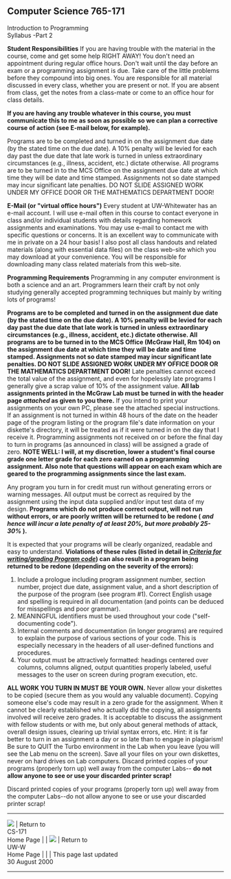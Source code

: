 ## Computer Science 765-171  
Introduction to Programming  
Syllabus -Part 2

**Student Responsibilities**      If you are having trouble with the material
in the course, come and get some help RIGHT AWAY! You don't need an
appointment during regular office hours. Don't wait until the day before an
exam or a programming assignment is due. Take care of the little problems
before they compound into big ones. You are responsible for all material
discussed in every class, whether you are present or not. If you are absent
from class, get the notes from a class-mate or come to an office hour for
class details.

**If you are having any trouble whatever in this course, you must communicate
this to me as soon as possible so we can plan a corrective course of action
(see E-mail below, for example).**

Programs are to be completed and turned in on the assignment due date (by the
stated time on the due date). A 10% penalty will be levied for each day past
the due date that late work is turned in unless extraordinary circumstances
(e.g., illness, accident, etc.) dictate otherwise. All programs are to be
turned in to the MCS Office on the assignment due date at which time they will
be date and time stamped. Assignments not so date stamped may incur
significant late penalties. DO NOT SLIDE ASSIGNED WORK UNDER MY OFFICE DOOR OR
THE MATHEMATICS DEPARTMENT DOOR!

**E-Mail (or "virtual office hours")**      Every student at UW-Whitewater has
an e-mail account. I will use e-mail often in this course to contact everyone
in class and/or individual students with details regarding homework
assignments and examinations. You may use e-mail to contact me with specific
questions or concerns. It is an excellent way to communicate with me in
private on a 24 hour basis! I also post all class handouts and related
materials (along with essential data files) on the class web-site which you
may download at your convenience. You will be responsible for downloading many
class related materials from this web-site.

**Programming Requirements**      Programming in any computer environment is
both a science and an art. Programmers learn their craft by not only studying
generally accepted programming techniques but mainly by writing lots of
programs!

**Programs are to be completed and turned in on the assignment due date (by
the stated time on the due date). A 10% penalty will be levied for each day
past the due date that late work is turned in unless extraordinary
circumstances (e.g., illness, accident, etc.) dictate otherwise. All programs
are to be turned in to the MCS Office (McGraw Hall, Rm 104) on the assignment
due date at which time they will be date and time stamped. Assignments not so
date stamped may incur significant late penalties. DO NOT SLIDE ASSIGNED WORK
UNDER MY OFFICE DOOR OR THE MATHEMATICS DEPARTMENT DOOR!** Late penalties
cannot exceed the total value of the assignment, and even for hopelessly late
programs I generally give a scrap value of 10% of the assignment value. **All
lab assignments printed in the McGraw Lab must be turned in with the header
page _attached_ as given to you there.** If you intend to print your
assignments on your own PC, please see the attached special instructions. If
an assignment is not turned in within 48 hours of the date on the header page
of the program listing or the program file's date information on your
diskette's directory, it will be treated as if it were turned in on the day
that I receive it. Programming assignments not received on or before the final
day to turn in programs (as announced in class) will be assigned a grade of
zero. **NOTE WELL: I will, at my discretion, lower a student's final course
grade one letter grade for each zero earned on a programming assignment. Also
note that questions will appear on each exam which are geared to the
programming assignments since the last exam.**

Any program you turn in for credit must run without generating errors or
warning messages. All output must be correct as required by the assignment
using the input data supplied and/or input test data of my design. **Programs
which do not produce correct output, will not run without errors, or are
poorly written will be returned to be redone ( _and hence will incur a late
penalty of at least 20%, but more probably 25-30%_ ).**

It is expected that your programs will be clearly organized, readable and easy
to understand. **Violations of these rules (listed in detail in[ _Criteria for
writing/grading Program code_](criteria.html)) can also result in a program
being returned to be redone (depending on the severity of the errors):**

  1. Include a prologue including program assignment number, section number, project due date, assignment value, and a short description of the purpose of the program (see program #1). Correct English usage and spelling is required in all documentation (and points can be deduced for misspellings and poor grammar). 
  2. MEANINGFUL identifiers must be used throughout your code ("self-documenting code"). 
  3. Internal comments and documentation (in longer programs) are required to explain the purpose of various sections of your code. This is especially necessary in the headers of all user-defined functions and procedures. 
  4. Your output must be attractively formatted: headings centered over columns, columns aligned, output quantities properly labeled, useful messages to the user on screen during program execution, etc. 

**ALL WORK YOU TURN IN MUST BE YOUR OWN.** Never allow your diskettes to be
copied (secure them as you would any valuable document). Copying someone
else's code may result in a zero grade for the assignment. When it cannot be
clearly established who actually did the copying, all assignments involved
will receive zero grades. It is acceptable to discuss the assignment with
fellow students or with me, but only about general methods of attack, overall
design issues, clearing up trivial syntax errors, etc. Hint: it is far better
to turn in an assignment a day or so late than to engage in plagiarism! Be
sure to QUIT the Turbo environment in the Lab when you leave (you will see the
Lab menu on the screen). Save all your files on your own diskettes, never on
hard drives on Lab computers. Discard printed copies of your programs
(properly torn up) well away from the computer Labs-- **do not allow anyone to
see or use your discarded printer scrap!**

Discard printed copies of your programs (properly torn up) well away from the
computer Labs--do not allow anyone to see or use your discarded printer scrap!

* * *

[![](cs171.gif)](index.html) |  Return to  
CS-171  
Home Page |     | [![](uww.gif)](http://www.uww.edu) | Return to  
UW-W  
Home Page |     |  |  This page last updated  
30 August 2000

* * *

